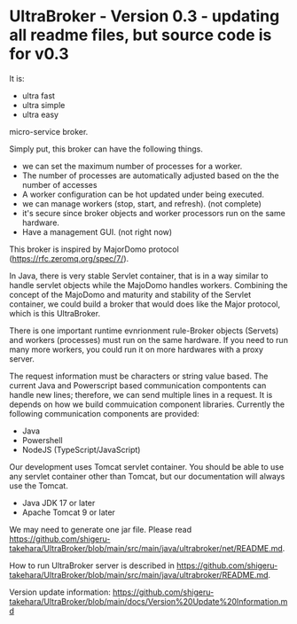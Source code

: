 # UltraBroker - Version 0.3 - updating all readme files, but source code is for v0.3
It is:
 - ultra fast
 - ultra simple
 - ultra easy
   
  micro-service broker.

Simply put, this broker can have the following things.
- we can set the maximum number of processes for a worker.
- The number of processes are automatically adjusted based on the the number of accesses
- A worker configuration can be hot updated under being executed.
- we can manage workers (stop, start, and refresh). (not complete)
- it's secure since broker objects and worker processors run on the same hardware.
- Have a management GUI. (not right now)

This broker is inspired by MajorDomo protocol (https://rfc.zeromq.org/spec/7/). 

In Java, there is very stable Servlet container, that is in a way similar to handle servlet objects while the MajoDomo handles workers. Combining the concept of the MajoDomo and maturity and stability of the Servlet container, we could build a broker that would does like the Major protocol, which is this UltraBroker.

There is one important runtime evnrionment rule-Broker objects (Servets) and workers (processes) must run on the same hardware.
If you need to run many more workers, you could run it on more hardwares with a proxy server.

The request information must be characters or string value based. The current Java and Powerscript based communication compontents can handle new lines; therefore, we can send multiple lines in a request. It is depends on how we build commuication component libraries.
Currently the following communication components are provided:

- Java
- Powershell
- NodeJS (TypeScript/JavaScript) 

Our development uses Tomcat servlet container. You should be able to use any servlet container other than Tomcat, but our documentation will always use the Tomcat.

- Java JDK 17 or later
- Apache Tomcat 9 or later
  
We may need to generate one jar file. Please read https://github.com/shigeru-takehara/UltraBroker/blob/main/src/main/java/ultrabroker/net/README.md.

How to run UltraBroker server is described in https://github.com/shigeru-takehara/UltraBroker/blob/main/src/main/java/ultrabroker/README.md.

Version update information: https://github.com/shigeru-takehara/UltraBroker/blob/main/docs/Version%20Update%20Information.md

